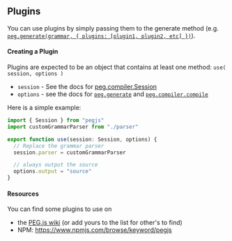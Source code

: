 ## Plugins

You can use plugins by simply passing them to the generate method (e.g. [`peg.generate(grammar, { plugins: [plugin1, plugin2, etc] })`](./javascript-api.md#peggenerategrammar-options)).

#### Creating a Plugin

Plugins are expected to be an object that contains at least one method: `use( session, options )`

- `session` - See the docs for [peg.compiler.Session](./javascript-api.md#new-pegcompilersessionoptions)
- `options` - see the docs for [`peg.generate`](./javascript-api.md#peggenerategrammar-options) and [`peg.compiler.compile`](./javascript-api.md#pegcompilercompileast-session-options)

Here is a simple example:

```ts
import { Session } from "pegjs"
import customGrammarParser from "./parser"

export function use(session: Session, options) {
  // Replace the grammar parser
  session.parser = customGrammarParser

  // always output the source
  options.output = "source"
}
```

#### Resources

You can find some plugins to use on

- the [PEG.js wiki](https://github.com/pegjs/pegjs/wiki/Plugins) (or add yours to the list for other's to find)
- NPM: https://www.npmjs.com/browse/keyword/pegjs
